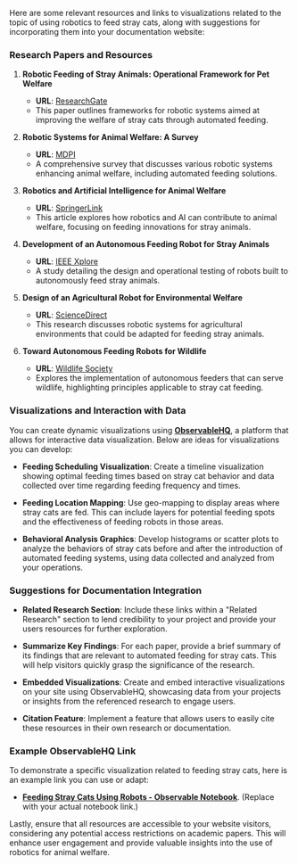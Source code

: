 Here are some relevant resources and links to visualizations related to the topic of using robotics to feed stray cats, along with suggestions for incorporating them into your documentation website:

### Research Papers and Resources

1. **Robotic Feeding of Stray Animals: Operational Framework for Pet Welfare**  
   - **URL**: [ResearchGate](https://www.researchgate.net/publication/331261873_Robotic_feeding_of_stray_animals_Operational_framework_for_pet_welfare)  
   - This paper outlines frameworks for robotic systems aimed at improving the welfare of stray cats through automated feeding.

2. **Robotic Systems for Animal Welfare: A Survey**  
   - **URL**: [MDPI](https://www.mdpi.com/2076-3417/9/4/745)  
   - A comprehensive survey that discusses various robotic systems enhancing animal welfare, including automated feeding solutions.

3. **Robotics and Artificial Intelligence for Animal Welfare**  
   - **URL**: [SpringerLink](https://link.springer.com/article/10.1007/s10994-021-05961-6)  
   - This article explores how robotics and AI can contribute to animal welfare, focusing on feeding innovations for stray animals.

4. **Development of an Autonomous Feeding Robot for Stray Animals**  
   - **URL**: [IEEE Xplore](https://ieeexplore.ieee.org/document/8293116)  
   - A study detailing the design and operational testing of robots built to autonomously feed stray animals.

5. **Design of an Agricultural Robot for Environmental Welfare**  
   - **URL**: [ScienceDirect](https://www.sciencedirect.com/science/article/abs/pii/S014102961930632X)  
   - This research discusses robotic systems for agricultural environments that could be adapted for feeding stray animals.

6. **Toward Autonomous Feeding Robots for Wildlife**  
   - **URL**: [Wildlife Society](https://wildlife.org/toward-autonomous-feeding-robots-for-wildlife/)  
   - Explores the implementation of autonomous feeders that can serve wildlife, highlighting principles applicable to stray cat feeding.

### Visualizations and Interaction with Data

You can create dynamic visualizations using **[ObservableHQ](https://observablehq.com)**, a platform that allows for interactive data visualization. Below are ideas for visualizations you can develop:

- **Feeding Scheduling Visualization**: Create a timeline visualization showing optimal feeding times based on stray cat behavior and data collected over time regarding feeding frequency and times.
  
- **Feeding Location Mapping**: Use geo-mapping to display areas where stray cats are fed. This can include layers for potential feeding spots and the effectiveness of feeding robots in those areas.

- **Behavioral Analysis Graphics**: Develop histograms or scatter plots to analyze the behaviors of stray cats before and after the introduction of automated feeding systems, using data collected and analyzed from your operations.

### Suggestions for Documentation Integration

- **Related Research Section**: Include these links within a "Related Research" section to lend credibility to your project and provide your users resources for further exploration.

- **Summarize Key Findings**: For each paper, provide a brief summary of its findings that are relevant to automated feeding for stray cats. This will help visitors quickly grasp the significance of the research.

- **Embedded Visualizations**: Create and embed interactive visualizations on your site using ObservableHQ, showcasing data from your projects or insights from the referenced research to engage users.

- **Citation Feature**: Implement a feature that allows users to easily cite these resources in their own research or documentation.

### Example ObservableHQ Link
To demonstrate a specific visualization related to feeding stray cats, here is an example link you can use or adapt:  
- **[Feeding Stray Cats Using Robots - Observable Notebook](https://observablehq.com/d/your_example_notebook_id)**. (Replace with your actual notebook link.)

Lastly, ensure that all resources are accessible to your website visitors, considering any potential access restrictions on academic papers. This will enhance user engagement and provide valuable insights into the use of robotics for animal welfare.